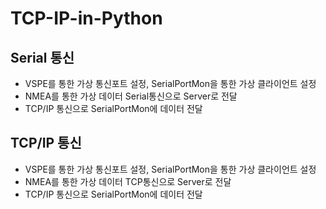 # TCP-IP-in-Python

## Serial 통신
  - VSPE를 통한 가상 통신포트 설정, SerialPortMon을 통한 가상 클라이언트 설정
  - NMEA를 통한 가상 데이터 Serial통신으로 Server로 전달
  - TCP/IP 통신으로 SerialPortMon에 데이터 전달
  
  ## TCP/IP 통신
  - VSPE를 통한 가상 통신포트 설정, SerialPortMon을 통한 가상 클라이언트 설정
  - NMEA를 통한 가상 데이터 TCP통신으로 Server로 전달
  - TCP/IP 통신으로 SerialPortMon에 데이터 전달
